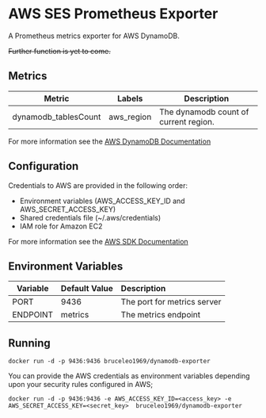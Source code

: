 # AWS SES Prometheus Exporter

A Prometheus metrics exporter for AWS DynamoDB.

~~Further function is  yet to come.~~

## Metrics

| Metric  | Labels | Description |
| ------  | ------ | ----------- |
| dynamodb\_tablesCount | aws_region | The dynamodb count of current region. |

For more information see the [AWS DynamoDB Documentation](https://docs.aws.amazon.com/amazondynamodb/latest/APIReference/API_Operations_Amazon_DynamoDB.html)

## Configuration

Credentials to AWS are provided in the following order:

- Environment variables (AWS\_ACCESS\_KEY\_ID and AWS\_SECRET\_ACCESS\_KEY)
- Shared credentials file (~/.aws/credentials)
- IAM role for Amazon EC2

For more information see the [AWS SDK Documentation](https://docs.aws.amazon.com/sdk-for-go/v1/developer-guide/configuring-sdk.html)


## Environment Variables
| Variable      | Default Value | Description                                                  |
|---------------|:---------|:-------------------------------------------------------------|
| PORT          | 9436    | The port for metrics server                                  |
| ENDPOINT      | metrics  | The metrics endpoint                                         |



## Running

`docker run -d -p 9436:9436 bruceleo1969/dynamodb-exporter`

You can provide the AWS credentials as environment variables depending upon your security rules configured in AWS;

`docker run -d -p 9436:9436 -e AWS_ACCESS_KEY_ID=<access_key> -e AWS_SECRET_ACCESS_KEY=<secret_key>  bruceleo1969/dynamodb-exporter`

